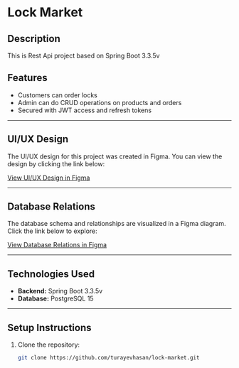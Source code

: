 # Lock Market

## Description
This is Rest Api project based on Spring Boot 3.3.5v

## Features
- Customers can order locks
- Admin can do CRUD operations on products and orders
- Secured with JWT access and refresh tokens

---

## UI/UX Design
The UI/UX design for this project was created in Figma. You can view the design by clicking the link below:

[View UI/UX Design in Figma](https://www.figma.com/design/SXRi6her3g4Ebo6yUCojnj/%D0%9C%D0%B0%D0%B3%D0%B0%D0%B7%D0%B8%D0%BD-%D0%B7%D0%B0%D0%BC%D0%BA%D0%BE%D0%B2-(Copy)?node-id=0-1&t=NAoDE0aE04K3XQoU-1)

---

## Database Relations
The database schema and relationships are visualized in a Figma diagram. Click the link below to explore:

[View Database Relations in Figma](https://www.figma.com/board/k6EvnbsoHgjywhbhlqF2Ow/Lock-Market?node-id=0-1&node-type=canvas&t=XPHfRa0Oknc0Enga-0)

---

## Technologies Used
- **Backend:** Spring Boot 3.3.5v
- **Database:** PostgreSQL 15

---

## Setup Instructions
1. Clone the repository:
   ```bash
   git clone https://github.com/turayevhasan/lock-market.git

